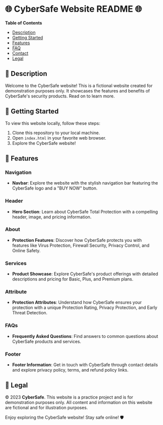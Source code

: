 # 🌐 CyberSafe Website README 🌐

**Table of Contents**
- [Description](#description)
- [Getting Started](#getting-started)
- [Features](#features)
- [FAQ](#faq)
- [Contact](#contact)
- [Legal](#legal)

## 📜 Description

Welcome to the CyberSafe website! This is a fictional website created for demonstration purposes only. It showcases the features and benefits of CyberSafe's security products. Read on to learn more.

## 🚀 Getting Started

To view this website locally, follow these steps:

1. Clone this repository to your local machine.
2. Open `index.html` in your favorite web browser.
3. Explore the CyberSafe website!

## 💼 Features

### Navigation

- **Navbar**: Explore the website with the stylish navigation bar featuring the CyberSafe logo and a "BUY NOW" button.

### Header

- **Hero Section**: Learn about CyberSafe Total Protection with a compelling header, image, and pricing information.

### About

- **Protection Features**: Discover how CyberSafe protects you with features like Virus Protection, Firewall Security, Privacy Control, and Online Safety.

### Services

- **Product Showcase**: Explore CyberSafe's product offerings with detailed descriptions and pricing for Basic, Plus, and Premium plans.

### Attribute

- **Protection Attributes**: Understand how CyberSafe ensures your protection with a unique Protection Rating, Privacy Protection, and Early Threat Detection.

### FAQs

- **Frequently Asked Questions**: Find answers to common questions about CyberSafe products and services.

### Footer

- **Footer Information**: Get in touch with CyberSafe through contact details and explore privacy policy, terms, and refund policy links.



## 📜 Legal

&copy; 2023 **CyberSafe**. This website is a practice project and is for demonstration purposes only. All content and information on this website are fictional and for illustration purposes.

Enjoy exploring the CyberSafe website! Stay safe online! 🛡️